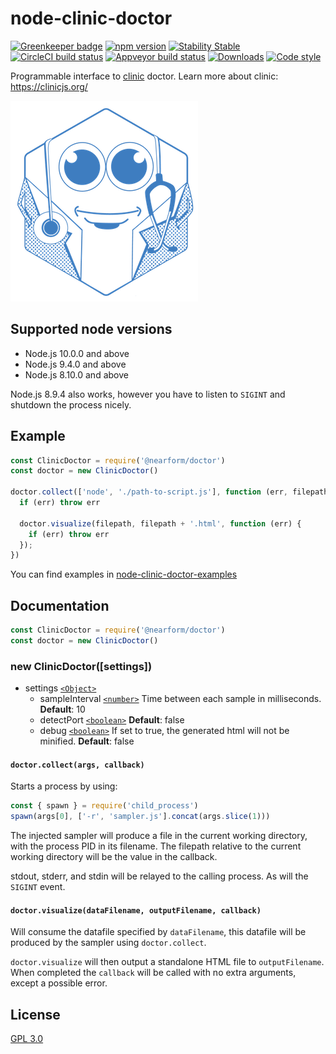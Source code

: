 # node-clinic-doctor

[![Greenkeeper badge](https://badges.greenkeeper.io/nearform/node-clinic-doctor.svg)](https://greenkeeper.io/)
[![npm version][npm-version]][npm-url] [![Stability Stable][stability-stable]][stability-docs] [![CircleCI build status][circleci-status]][circleci-url] [![Appveyor build status][appveyor-status]][appveyor-url]
[![Downloads][npm-downloads]][npm-url] [![Code style][lint-standard]][lint-standard-url]

Programmable interface to [clinic][clinic-url] doctor. Learn more about clinic: https://clinicjs.org/

![banner](logo.png)

## Supported node versions

* Node.js 10.0.0 and above
* Node.js 9.4.0 and above
* Node.js 8.10.0 and above

Node.js 8.9.4 also works, however you have to listen to `SIGINT` and shutdown
the process nicely.

## Example

```js
const ClinicDoctor = require('@nearform/doctor')
const doctor = new ClinicDoctor()

doctor.collect(['node', './path-to-script.js'], function (err, filepath) {
  if (err) throw err

  doctor.visualize(filepath, filepath + '.html', function (err) {
    if (err) throw err
  });
})
```

You can find examples in
[node-clinic-doctor-examples](https://github.com/nearform/node-clinic-doctor-examples)

## Documentation

```js
const ClinicDoctor = require('@nearform/doctor')
const doctor = new ClinicDoctor()
```

### new ClinicDoctor([settings])

* settings [`<Object>`][]
  * sampleInterval [`<number>`][] Time between each sample in milliseconds.
    **Default**: 10
  * detectPort [`<boolean>`][] **Default**: false
  * debug [`<boolean>`][] If set to true, the generated html will not be minified.
    **Default**: false

#### `doctor.collect(args, callback)`

Starts a process by using:

```js
const { spawn } = require('child_process')
spawn(args[0], ['-r', 'sampler.js'].concat(args.slice(1)))
```

The injected sampler will produce a file in the current working directory, with
the process PID in its filename. The filepath relative to the current working
directory will be the value in the callback.

stdout, stderr, and stdin will be relayed to the calling process. As will the
`SIGINT` event.

#### `doctor.visualize(dataFilename, outputFilename, callback)`

Will consume the datafile specified by `dataFilename`, this datafile will be
produced by the sampler using `doctor.collect`.

`doctor.visualize` will then output a standalone HTML file to `outputFilename`.
When completed the `callback` will be called with no extra arguments, except a
possible error.

## License
[GPL 3.0](LICENSE)

[stability-stable]: https://img.shields.io/badge/stability-stable-green.svg?style=flat-square
[stability-docs]: https://nodejs.org/api/documentation.html#documentation_stability_index
[npm-version]: https://img.shields.io/npm/v/@nearform/clinic-doctor.svg?style=flat-square
[npm-url]: https://www.npmjs.org/@nearform/clinic-doctor
[circleci-status]: https://circleci.com/gh/nearform/node-clinic-doctor/tree/master.svg?style=shield&circle-token=c26d5926558ff909ef0384756c3b70bc6151866e
[circleci-url]: https://circleci.com/gh/nearform/node-clinic-doctor
[npm-downloads]: http://img.shields.io/npm/dm/@nearform/clinic-doctor.svg?style=flat-square
[lint-standard]: https://img.shields.io/badge/code%20style-standard-brightgreen.svg?style=flat-square
[lint-standard-url]: https://github.com/feross/standard
[clinic-url]: https://github.com/nearform/node-clinic
[appveyor-status]: https://ci.appveyor.com/api/projects/status/xxijxjm3fhwhb5x6?svg=true
[appveyor-url]: https://ci.appveyor.com/project/nearForm/node-clinic-doctor
[`<Object>`]: https://developer.mozilla.org/en-US/docs/Web/JavaScript/Reference/Global_Objects/Object
[`<boolean>`]: https://developer.mozilla.org/en-US/docs/Web/JavaScript/Data_structures#Boolean_type
[`<number>`]: https://developer.mozilla.org/en-US/docs/Web/JavaScript/Data_structures#Number_type
